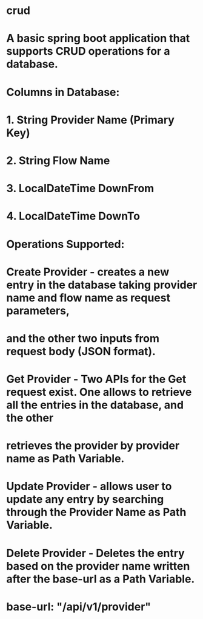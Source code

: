 # crud
# A basic spring boot application that supports CRUD operations for a database.

# Columns in Database:
# 1. String Provider Name (Primary Key)
# 2. String Flow Name
# 3. LocalDateTime DownFrom
# 4. LocalDateTime DownTo

# Operations Supported:

# Create Provider - creates a new entry in the database taking provider name and flow name as request parameters,
# and the other two inputs from request body (JSON format).

# Get Provider - Two APIs for the Get request exist. One allows to retrieve all the entries in the database, and the other 
# retrieves the provider by provider name as Path Variable.

# Update Provider - allows user to update any entry by searching through the Provider Name as Path Variable.

# Delete Provider - Deletes the entry based on the provider name written after the base-url as a Path Variable.

# base-url: "/api/v1/provider"
